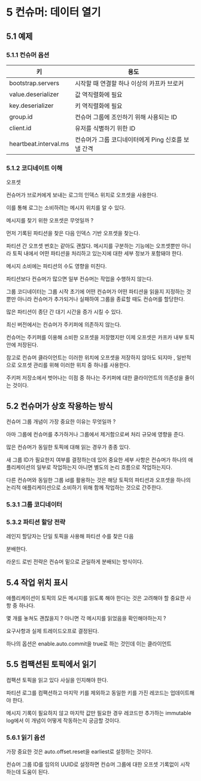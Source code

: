 # 5 컨슈머: 데이터 열기

## 5.1 예제

### 5.1.1 컨슈머 옵션

| 키                    | 용도                                               |
| --------------------- | -------------------------------------------------- |
| bootstrap.servers     | 시작할 때 연결할 하나 이상의 카프카 브로커         |
| value.deserializer    | 값 역직렬화에 필요                                 |
| key.deserializer      | 키 역직렬화에 필요                                 |
| group.id              | 컨슈머 그룹에 조인하기 위해 사용되는 ID            |
| client.id             | 유저를 식별하기 위한 ID                            |
| heartbeat.interval.ms | 컨슈머가 그룹 코디네이터에게 Ping 신호를 보낼 간격 |

### 5.1.2 코디네이트 이해

오프셋

컨슈머가 브로커에게 보내는 로그의 인덱스 위치로 오프셋을 사용한다.

이를 통해 로그는 소비하려는 메시지 위치를 알 수 있다.

메시지를 찾기 위한 오프셋은 무엇일까 ?

먼저 기록된 파티션을 찾은 다음 인덱스 기반 오프셋을 찾는다.

파티션 간 오프셋 번호는 같아도 괜찮다. 메시지를 구분하는 기능에는 오프셋뿐만 아니라 토픽 내에서 어떤 파티션을 처리하고 있는지에 대한 세부 정보가 포함돼야 한다.

메시지 소비에는 파티션의 수도 영향을 미친다.

파티션보다 컨슈머가 많으면 일부 컨슈머는 작업을 수행하지 않는다.

그룹 코디네이터는 그룹 시작 초기에 어떤 컨슈머가 어떤 파티션을 읽을지 지정하는 것뿐만 아니라 컨슈머가 추가되거나 실패하여 그룹을 종료할 때도 컨슈머를 할당한다.

많은 파티션이 종단 간 대기 시간을 증가 시킬 수 있다.

최신 버전에서는 컨슈머가 주키퍼에 의존하지 않는다.

컨슈머는 주키퍼를 이용해 소비한 오프셋을 저장했지만 이제 오프셋은 카프카 내부 토픽 안에 저장된다.

참고로 컨슈머 클라이언트는 이러한 위치에 오프셋을 저장하지 않아도 되지마 , 일반적으로 오프셋 관리를 위해 이러한 위치 중 하나를 사용한다.

주키퍼 저장소에서 벗어나는 이점 중 하나는 주키퍼에 대한 클라이언트의 의존성을 줄이는 것이다.

## 5.2 컨슈머가 상호 작용하는 방식

컨슈머 그룹 개념이 가장 중요한 이유는 무엇일까 ?

아마 그룹에 컨슈머를 추가하거나 그룹에서 제거함으로써 처리 규모에 영향을 준다.

많은 컨슈머가 동일한 토픽에 대해 읽는 경우가 종종 있다.

새 그룹 ID가 필요한지 여부를 결정하는데 있어 중요한 세부 사항은 컨슈머가 하나의 애플리케이션의 일부로 작업하는지 아니면 별도의 논리 흐름으로 작업하는지다.

다른 컨슈머와 동일한 그룹 id를 활용하는 것은 해당 토픽의 파티션과 오프셋을 하나의 논리적 애플리케이션으로 소비하기 위해 함께 작업하는 것으로 간주한다.

### 5.3.1 그룹 코디네이터

### 5.3.2 파티션 할당 전략

레인지 할당자는 단일 토픽을 사용해 파티션 수를 찾은 다음

분배한다.

라운드 로빈 전략은 컨슈머 밑으로 균일하게 분배되는 방식이다.

## 5.4 작업 위치 표시

애플리케이션이 토픽의 모든 메시지를 읽도록 해야 한다는 것은 고려해야 할 중요한 사항 중 하나다.

몇 개를 놓쳐도 괜찮을지 ? 아니면 각 메시지를 읽었음을 확인해야하는지 ?

요구사항과 실제 트레이드오프로 결정된다.

하나의 옵션은 enable.auto.commit을 true로 하는 것인데 이는 클라이언트

## 5.5 컴팩션된 토픽에서 읽기

컴팩션 토픽을 읽고 있다 사실을 인지해야 한다.

파티션 로그를 컴팩션하고 마지막 키를 제외하고 동일한 키를 가진 레코드는 업데이트해야 한다.

메시지 기록이 필요하지 않고 마지막 값만 필요한 경우 레코드만 추가하는 immutable log에서 이 개념이 어떻게 작동하는지 궁금할 것이다.

### 5.6.1 읽기 옵션

가장 중요한 것은 auto.offset.reset을 earliest로 설정하는 것이다.

컨슈머 그룹 ID를 임의의 UUID로 설정하면 컨슈머 그룹에 대한 오프셋 기록없이 시작하는데 도움이 된다.
